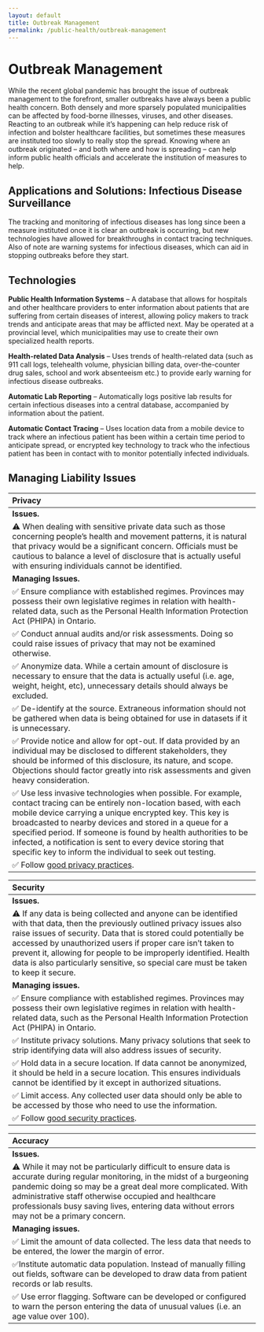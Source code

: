 ```yaml
---
layout: default
title: Outbreak Management
permalink: /public-health/outbreak-management
---
```


# Outbreak Management

While the recent global pandemic has brought the issue of outbreak management to the forefront, smaller outbreaks have always been a public health concern. Both densely and more sparsely populated municipalities can be affected by food-borne illnesses, viruses, and other diseases. Reacting to an outbreak while it’s happening can help reduce risk of infection and bolster healthcare facilities, but sometimes these measures are instituted too slowly to really stop the spread. Knowing where an outbreak originated – and both where and how is spreading – can help inform public health officials and accelerate the institution of measures to help.

## Applications and Solutions: Infectious Disease Surveillance

The tracking and monitoring of infectious diseases has long since been a measure instituted once it is clear an outbreak is occurring, but new technologies have allowed for breakthroughs in contact tracing techniques. Also of note are warning systems for infectious diseases, which can aid in stopping outbreaks before they start.

## Technologies

**Public Health Information Systems** – A database that allows for hospitals and other healthcare providers to enter information about patients that are suffering from certain diseases of interest, allowing policy makers to track trends and anticipate areas that may be afflicted next. May be operated at a provincial level, which municipalities may use to create their own specialized health reports.

**Health-related Data Analysis** – Uses trends of health-related data \(such as 911 call logs, telehealth volume, physician billing data, over-the-counter drug sales, school and work absenteeism etc.\) to provide early warning for infectious disease outbreaks.

**Automatic Lab Reporting** – Automatically logs positive lab results for certain infectious diseases into a central database, accompanied by information about the patient.

**Automatic Contact Tracing** – Uses location data from a mobile device to track where an infectious patient has been within a certain time period to anticipate spread, or encrypted key technology to track who the infectious patient has been in contact with to monitor potentially infected individuals.

## Managing Liability Issues

| Privacy |
| :--- |
| **Issues.** |
| ⚠ When dealing with sensitive private data such as those concerning people’s health and movement patterns, it is natural that privacy would be a significant concern. Officials must be cautious to balance a level of disclosure that is actually useful with ensuring individuals cannot be identified. |
| **Managing Issues.** |
| ✅ Ensure compliance with established regimes. Provinces may possess their own legislative regimes in relation with health-related data, such as the Personal Health Information Protection Act \(PHIPA\) in Ontario. |
| ✅ Conduct annual audits and/or risk assessments. Doing so could raise issues of privacy that may not be examined otherwise. |
| ✅ Anonymize data. While a certain amount of disclosure is necessary to ensure that the data is actually useful \(i.e. age, weight, height, etc\), unnecessary details should always be excluded. |
| ✅ De-identify at the source. Extraneous information should not be gathered when data is being obtained for use in datasets if it is unnecessary. |
| ✅ Provide notice and allow for opt-out. If data provided by an individual may be disclosed to different stakeholders, they should be informed of this disclosure, its nature, and scope. Objections should factor greatly into risk assessments and given heavy consideration. |
| ✅ Use less invasive technologies when possible. For example, contact tracing can be entirely non-location based, with each mobile device carrying a unique encrypted key. This key is broadcasted to nearby devices and stored in a queue for a specified period. If someone is found by health authorities to be infected, a notification is sent to every device storing that specific key to inform the individual to seek out testing. |
| ✅ Follow [good privacy practices](../meta-issues/privacy.md). |

| Security |
| :--- |
| **Issues.** |
| ⚠ If any data is being collected and anyone can be identified with that data, then the previously outlined privacy issues also raise issues of security. Data that is stored could potentially be accessed by unauthorized users if proper care isn’t taken to prevent it, allowing for people to be improperly identified. Health data is also particularly sensitive, so special care must be taken to keep it secure. |
| **Managing issues.** |
| ✅ Ensure compliance with established regimes. Provinces may possess their own legislative regimes in relation with health-related data, such as the Personal Health Information Protection Act \(PHIPA\) in Ontario. |
| ✅ Institute privacy solutions. Many privacy solutions that seek to strip identifying data will also address issues of security. |
| ✅ Hold data in a secure location. If data cannot be anonymized, it should be held in a secure location. This ensures individuals cannot be identified by it except in authorized situations. |
| ✅ Limit access. Any collected user data should only be able to be accessed by those who need to use the information. |
| ✅ Follow [good security practices](../meta-issues/security.md). |

| Accuracy |
| :--- |
| **Issues.** |
| ⚠ While it may not be particularly difficult to ensure data is accurate during regular monitoring, in the midst of a burgeoning pandemic doing so may be a great deal more complicated. With administrative staff otherwise occupied and healthcare professionals busy saving lives, entering data without errors may not be a primary concern. |
| **Managing issues.** |
| ✅ Limit the amount of data collected. The less data that needs to be entered, the lower the margin of error. |
| ✅Institute automatic data population. Instead of manually filling out fields, software can be developed to draw data from patient records or lab results. |
| ✅ Use error flagging. Software can be developed or configured to warn the person entering the data of unusual values \(i.e. an age value over 100\). |


